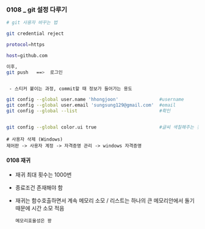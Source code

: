 ### 0108 _ git 설정 다루기



```bash
# git 사용자 바꾸는 법

git credential reject

protocol=https

host=github.com

이후,
git push   ==>  로그인


 - 스티커 붙이는 과정, commit할 때 정보가 들어가는 용도

git config --global user.name 'hhongjoon'				#username
git config --global user.email 'sungsung129@gmail.com'	#email
git config --global --list								#확인


git config --global color.ui true						#글씨 색칠해주는 것

```



```
# 사용자 삭제 (Windows)
제어판 -> 사용자 계정 -> 자격증명 관리 -> windows 자격증명
```



#### 0108 재귀

- 재귀 최대 횟수는 1000번

- 종료조건 존재해야 함

- 재귀는 함수호출하면서 계속 메모리 소모 / 리스트는 하나의 큰 메모리안에서 돌기때문에  시간 소모 적음

  ```
  메모리효율성은 꽝
  
  ```
